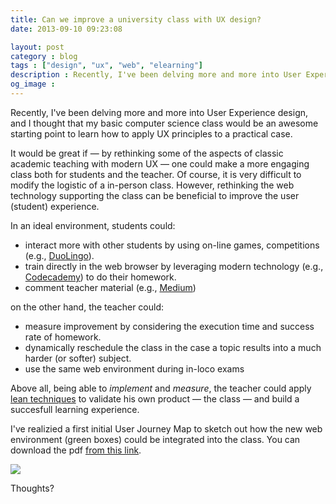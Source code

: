 ```yaml
---
title: Can we improve a university class with UX design?
date: 2013-09-10 09:23:08

layout: post
category : blog 
tags : ["design", "ux", "web", "elearning"] 
description : Recently, I've been delving more and more into User Experience design, and I thought that my basic computer science class would be an awesome starting point to learn how to apply UX principles to a practical case.
og_image :
---
```



Recently, I've been delving more and more into User Experience design, and I thought that my basic computer science class would be an awesome starting point to learn how to apply UX principles to a practical case.

It would be great if — by rethinking some of the aspects of classic academic teaching with modern UX — one could make a more engaging class both for students and the teacher. Of course, it is very difficult to modify the logistic of a in-person class. However, 
rethinking the web technology supporting the class can be beneficial to improve the user (student) experience. 

In an ideal environment, students could:

* interact more with other students by using on-line games, competitions (e.g., [DuoLingo](http://www.duolingo.com/)).
* train directly in the web browser by leveraging modern technology (e.g., [Codecademy](http://www.codecademy.com/)) to do their homework.
* comment teacher material (e.g., [Medium](https://medium.com/))

on the other hand, the teacher could:

* measure improvement by considering the execution time and success rate of homework.
* dynamically reschedule the class in the case a topic results into a much harder (or softer) subject.
* use the same web environment during in-loco exams

Above all, being able to *implement* and *measure*, the teacher could apply [lean techniques](http://runninglean.co/) to validate his own product — the class — and build a succesfull learning experience.

I've realizied a first initial User Journey Map to sketch out how the new web environment (green boxes) could be integrated into the class. You can download the pdf [from this link](http://www.vittoriozaccaria.net/deposit/UX%20-%20UI%20templates.pdf). 

![](http://www.vittoriozaccaria.net/deposit/ux.png)
 

Thoughts?
